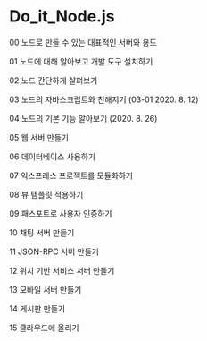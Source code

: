 # Do_it_Node.js

00 노드로 만들 수 있는 대표적인 서버와 용도

01 노드에 대해 알아보고 개발 도구 설치하기

02 노드 간단하게 살펴보기

03 노드의 자바스크립트와 친해지기 (03-01 2020. 8. 12)

04 노드의 기본 기능 알아보기 (2020. 8. 26)

05 웹 서버 만들기

06 데이터베이스 사용하기

07 익스프레스 프로젝트를 모듈화하기

08 뷰 템플릿 적용하기

09 패스포트로 사용자 인증하기

10 채팅 서버 만들기

11 JSON-RPC 서버 만들기

12 위치 기반 서비스 서버 만들기

13 모바일 서버 만들기

14 게시판 만들기

15 클라우드에 올리기

